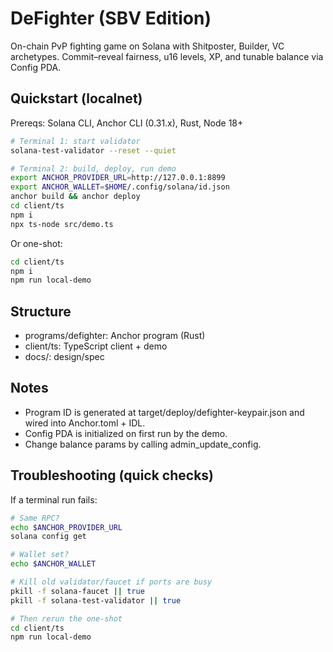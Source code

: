 # DeFighter (SBV Edition)

On-chain PvP fighting game on Solana with Shitposter, Builder, VC archetypes. Commit–reveal fairness, u16 levels, XP, and tunable balance via Config PDA.

## Quickstart (localnet)

Prereqs: Solana CLI, Anchor CLI (0.31.x), Rust, Node 18+

```bash
# Terminal 1: start validator
solana-test-validator --reset --quiet
```

```bash
# Terminal 2: build, deploy, run demo
export ANCHOR_PROVIDER_URL=http://127.0.0.1:8899
export ANCHOR_WALLET=$HOME/.config/solana/id.json
anchor build && anchor deploy
cd client/ts
npm i
npx ts-node src/demo.ts
```

Or one-shot:
```bash
cd client/ts
npm i
npm run local-demo
```

## Structure
- programs/defighter: Anchor program (Rust)
- client/ts: TypeScript client + demo
- docs/: design/spec

## Notes
- Program ID is generated at target/deploy/defighter-keypair.json and wired into Anchor.toml + IDL.
- Config PDA is initialized on first run by the demo.
- Change balance params by calling admin_update_config.

## Troubleshooting (quick checks)

If a terminal run fails:

```bash
# Same RPC?
echo $ANCHOR_PROVIDER_URL
solana config get

# Wallet set?
echo $ANCHOR_WALLET

# Kill old validator/faucet if ports are busy
pkill -f solana-faucet || true
pkill -f solana-test-validator || true

# Then rerun the one-shot
cd client/ts
npm run local-demo
```
